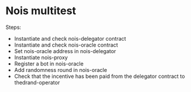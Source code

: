# Nois multitest

Steps:

- Instantiate and check nois-delegator contract
- Instantiate and check nois-oracle contract
- Set nois-oracle address in nois-delegator
- Instantiate nois-proxy
- Register a bot in nois-oracle
- Add randomness round in nois-oracle
- Check that the incentive has been paid from the delegator contract to thedrand-operator